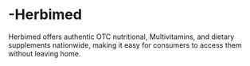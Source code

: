 # -Herbimed
Herbimed offers authentic OTC nutritional, Multivitamins, and dietary supplements nationwide, making it easy for consumers to access them without leaving home.
